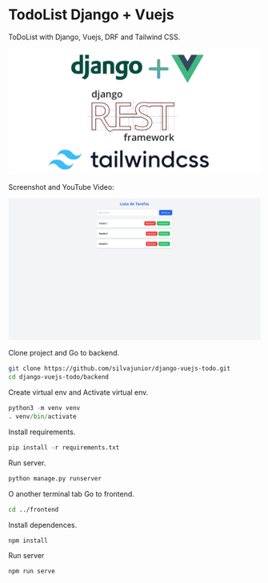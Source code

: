 # TodoList Django + Vuejs
ToDoList with Django, Vuejs, DRF and Tailwind CSS.

![](https://raw.githubusercontent.com/silvajunior/django-vuejs-todo/refs/heads/main/django_vuejs_drf_tailwind_css.webp)

Screenshot and YouTube Video:

[![Video ToDoList Django+Vuejs](https://raw.githubusercontent.com/silvajunior/django-vuejs-todo/refs/heads/main/screenshot.png)](https://www.youtube.com/watch?v=P_VWtBwdvm4)

Clone project and Go to backend.
```bash
git clone https://github.com/silvajunior/django-vuejs-todo.git
cd django-vuejs-todo/backend
```
Create virtual env and Activate virtual env.
```python
python3 -m venv venv
. venv/bin/activate
```
Install requirements.
```python
pip install -r requirements.txt
```
Run server.
```python
python manage.py runserver
```
O another terminal tab Go to frontend.
```bash
cd ../frontend
```
Install dependences.
```node
npm install
```
Run server
```node
npm run serve
```
